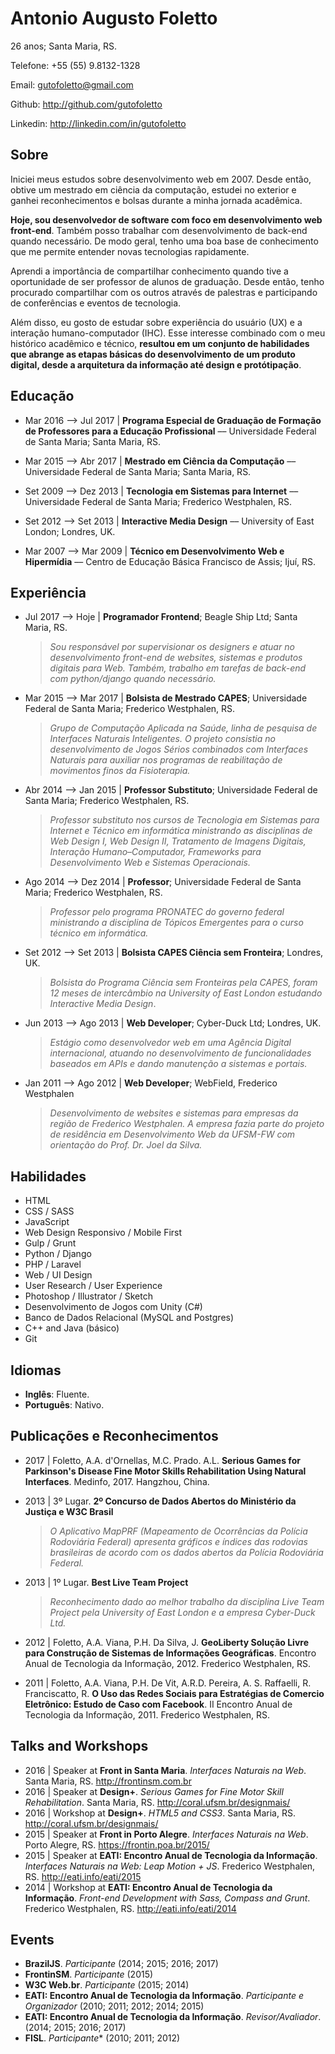 # Antonio Augusto Foletto
26 anos; Santa Maria, RS.

Telefone: +55 (55) 9.8132-1328

Email: gutofoletto@gmail.com

Github: http://github.com/gutofoletto

Linkedin: http://linkedin.com/in/gutofoletto

## Sobre

Iniciei meus estudos sobre desenvolvimento web em 2007. Desde então, obtive um mestrado em ciência da computação, estudei no exterior e ganhei reconhecimentos e bolsas durante a minha jornada acadêmica.

**Hoje, sou desenvolvedor de software com foco em desenvolvimento web front-end**. Também posso trabalhar com desenvolvimento de back-end quando necessário. De modo geral, tenho uma boa base de conhecimento que me permite entender novas tecnologias rapidamente.

Aprendi a importância de compartilhar conhecimento quando tive a oportunidade de ser professor de alunos de graduação. Desde então, tenho procurado compartilhar com os outros através de palestras e participando de conferências e eventos de tecnologia.

Além disso, eu gosto de estudar sobre experiência do usuário (UX) e a interação humano-computador (IHC). Esse interesse combinado com o meu histórico acadêmico e técnico, **resultou em um conjunto de habilidades que abrange as etapas básicas do desenvolvimento de um produto digital, desde a arquitetura da informação até design e protótipação**.


## Educação

- Mar 2016 ⟶ Jul 2017 | **Programa Especial de Graduação de Formação de Professores para a Educação Profissional** –– Universidade Federal de Santa Maria; Santa Maria, RS.

- Mar 2015 ⟶ Abr 2017 | **Mestrado em Ciência da Computação** –– Universidade Federal de Santa Maria; Santa Maria, RS.

- Set 2009 ⟶ Dez 2013 | **Tecnologia em Sistemas para Internet** –– Universidade Federal de Santa Maria; Frederico Westphalen, RS.

- Set 2012 ⟶ Set 2013 | **Interactive Media Design** –– University of East London; Londres, UK.

- Mar 2007 ⟶ Mar 2009 | **Técnico em Desenvolvimento Web e Hipermídia** –– Centro de Educação Básica Francisco de Assis; Ijuí, RS.


## Experiência

- Jul 2017 ⟶ Hoje | **Programador Frontend**; Beagle Ship Ltd; Santa Maria, RS.  
	> *Sou responsável por supervisionar os designers e atuar no desenvolvimento front-end de websites, sistemas e produtos digitais para Web. Também, trabalho em tarefas de back-end com python/django quando necessário.*

- Mar 2015 ⟶ Mar 2017 | **Bolsista de Mestrado CAPES**; Universidade Federal de Santa Maria; Frederico Westphalen, RS.  
	> *Grupo de Computação Aplicada na Saúde, linha de pesquisa de Interfaces Naturais Inteligentes. O projeto consistia no desenvolvimento de Jogos Sérios combinados com Interfaces Naturais para auxiliar nos programas de reabilitação de movimentos finos da Fisioterapia.*

- Abr 2014 ⟶ Jan 2015 | **Professor Substituto**; Universidade Federal de Santa Maria; Frederico Westphalen, RS.  
	> *Professor substituto nos cursos de Tecnologia em Sistemas para Internet e Técnico em informática ministrando as disciplinas de Web Design I, Web Design II, Tratamento de Imagens Digitais, Interação Humano–Computador, Frameworks para Desenvolvimento Web e Sistemas Operacionais.*

- Ago 2014 ⟶ Dez 2014 | **Professor**; Universidade Federal de Santa Maria; Frederico Westphalen, RS.  
	> *Professor pelo programa PRONATEC do governo federal ministrando a disciplina de Tópicos Emergentes para o curso técnico em informática.*

- Set 2012 ⟶ Set 2013 | **Bolsista CAPES Ciência sem Fronteira**; Londres, UK.  
	> *Bolsista do Programa Ciência sem Fronteiras pela CAPES, foram 12 meses de intercâmbio na University of East London estudando Interactive Media Design*.

- Jun 2013 ⟶ Ago 2013 | **Web Developer**; Cyber-Duck Ltd; Londres, UK.  
	> *Estágio como desenvolvedor web em uma Agência Digital internacional, atuando no desenvolvimento de funcionalidades baseados em APIs e dando manutenção a sistemas e portais.*

- Jan 2011 ⟶ Ago 2012 | **Web Developer**; WebField, Frederico Westphalen  
	> *Desenvolvimento de websites e sistemas para empresas da região de Frederico Westphalen. A empresa fazia parte do projeto de residência em Desenvolvimento Web da UFSM-FW com orientação do Prof. Dr. Joel da Silva.*


## Habilidades

- HTML
- CSS / SASS
- JavaScript
- Web Design Responsivo / Mobile First
- Gulp / Grunt
- Python / Django
- PHP / Laravel
- Web / UI Design
- User Research / User Experience
- Photoshop / Illustrator / Sketch
- Desenvolvimento de Jogos com Unity (C#)
- Banco de Dados Relacional (MySQL and Postgres)
- C++ and Java (básico)
- Git


## Idiomas

- **Inglês**: Fluente.
- **Português**: Nativo.


## Publicações e Reconhecimentos

- 2017 | Foletto, A.A. d'Ornellas, M.C. Prado. A.L. **Serious Games for Parkinson's Disease Fine Motor Skills Rehabilitation Using Natural Interfaces**. Medinfo, 2017. Hangzhou, China.

- 2013 | 3º Lugar. **2º Concurso de Dados Abertos do Ministério da Justiça e W3C Brasil**  
	> *O Aplicativo MapPRF (Mapeamento de Ocorrências da Polícia Rodoviária Federal) apresenta gráficos e índices das rodovias brasileiras de acordo com os dados abertos da Polícia Rodoviária Federal.*

- 2013 | 1º Lugar. **Best Live Team Project**  
	> *Reconhecimento dado ao melhor trabalho da disciplina Live Team Project pela University of East London e a empresa Cyber-Duck Ltd.*

- 2012 | Foletto, A.A. Viana, P.H. Da Silva, J. **GeoLiberty Solução Livre para Construção de Sistemas de Informações Geográficas**. Encontro Anual de Tecnologia da Informação, 2012. Frederico Westphalen, RS.

- 2011 | Foletto, A.A. Viana, P.H. De Vit, A.R.D. Pereira, A. S. Raffaelli, R. Franciscatto, R. **O Uso das Redes Sociais para Estratégias de Comercio Eletrônico: Estudo de Caso com Facebook**. II Encontro Anual de Tecnologia da Informação, 2011. Frederico Westphalen, RS.


## Talks and Workshops

- 2016 | Speaker at **Front in Santa Maria**. *Interfaces Naturais na Web*. Santa Maria, RS. http://frontinsm.com.br
- 2016 | Speaker at **Design+**. *Serious Games for Fine Motor Skill Rehabilitation*. Santa Maria, RS. http://coral.ufsm.br/designmais/
- 2016 | Workshop at **Design+**. *HTML5 and CSS3*. Santa Maria, RS. http://coral.ufsm.br/designmais/
- 2015 | Speaker at **Front in Porto Alegre**. *Interfaces Naturais na Web*. Porto Alegre, RS. https://frontin.poa.br/2015/
- 2015 | Speaker at **EATI: Encontro Anual de Tecnologia da Informação**. *Interfaces Naturais na Web: Leap Motion + JS*. Frederico Westphalen, RS. http://eati.info/eati/2015
- 2014 | Workshop at **EATI: Encontro Anual de Tecnologia da Informação**. *Front-end Development with Sass, Compass and Grunt*. Frederico Westphalen, RS. http://eati.info/eati/2014


## Events

- **BrazilJS**. *Participante* (2014; 2015; 2016; 2017)
- **FrontinSM**. *Participante* (2015)
- **W3C Web.br**. *Participante* (2015; 2014)
- **EATI: Encontro Anual de Tecnologia da Informação**. *Participante e Organizador* (2010; 2011; 2012; 2014; 2015)
- **EATI: Encontro Anual de Tecnologia da Informação**. *Revisor/Avaliador*. (2014; 2015; 2016; 2017)
- **FISL**. *Participante** (2010; 2011; 2012)

